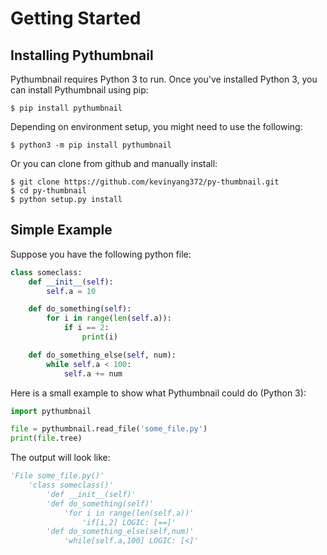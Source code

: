 # Getting Started

## Installing Pythumbnail

Pythumbnail requires Python 3 to run. Once you've installed Python 3, you can install Pythumbnail using pip:

    $ pip install pythumbnail

Depending on environment setup, you might need to use the following:

    $ python3 -m pip install pythumbnail

Or you can clone from github and manually install:
    
    $ git clone https://github.com/kevinyang372/py-thumbnail.git
    $ cd py-thumbnail
    $ python setup.py install

## Simple Example

Suppose you have the following python file:

```python
class someclass:
    def __init__(self):
        self.a = 10

    def do_something(self):
        for i in range(len(self.a)):
            if i == 2:
                print(i)

    def do_something_else(self, num):
        while self.a < 100:
            self.a += num
```


Here is a small example to show what Pythumbnail could do (Python 3):

```python
import pythumbnail

file = pythumbnail.read_file('some_file.py')
print(file.tree)
```

The output will look like:

```python
'File some_file.py()'
    'class someclass()'
        'def __init__(self)'
        'def do_something(self)'
            'for i in range(len(self.a))'
                'if[i,2] LOGIC: [==]'
        'def do_something_else(self,num)'
            'while[self.a,100] LOGIC: [<]'
```